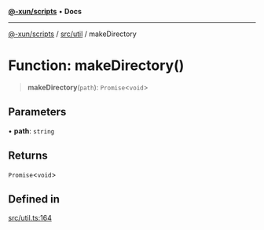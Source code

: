 [**@-xun/scripts**](../../../README.md) • **Docs**

***

[@-xun/scripts](../../../README.md) / [src/util](../README.md) / makeDirectory

# Function: makeDirectory()

> **makeDirectory**(`path`): `Promise`\<`void`\>

## Parameters

• **path**: `string`

## Returns

`Promise`\<`void`\>

## Defined in

[src/util.ts:164](https://github.com/Xunnamius/xscripts/blob/dc527d1504edcd9b99add252bcfe23abb9ef9d78/src/util.ts#L164)
